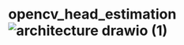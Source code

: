 # opencv_head_estimation![architecture  drawio (1)](https://user-images.githubusercontent.com/46287166/233063842-dc262754-247e-4b97-b11e-2b4ec5fd17a7.png)
